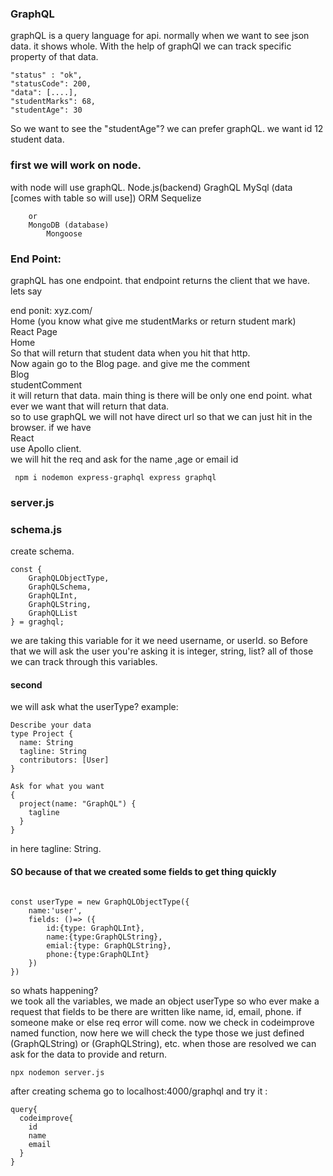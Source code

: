 ### GraphQL

graphQL is a query language for api. normally when we want to see json data. it shows whole. With the help of graphQl we can track specific property of that data.
```
"status" : "ok",
"statusCode": 200, 
"data": [....],
"studentMarks": 68,
"studentAge": 30
```
So we want to see the "studentAge"? we can prefer graphQL. we want id 12 student data. 

### first we will work on node. 
with node will use graphQL. 
Node.js(backend)
    GraghQL
        MySql (data [comes with table so will use])
        ORM Sequelize

        or
        MongoDB (database)
            Mongoose 

### End Point:  
graphQL has one endpoint. that endpoint returns the client that we have. lets say 

end ponit: xyz.com/ <br>
Home (you know what give me studentMarks or return student mark)<br>
React Page <br>
Home <br>
So that will return that student data when you hit that http. <br>
Now again go to the Blog page. and give me the comment <br>
Blog<br>
studentComment<br>
it will return that data. main thing is there will be only one end point. what ever we want that will return that data. <br>
so to use graphQL we will not have direct url so that we can just hit in the browser. if we have <br>
React<br>
use Apollo client.<br>
we will hit the req and ask for the name ,age or email id

```
 npm i nodemon express-graphql express graphql
 ```
 ### server.js

 ### schema.js

create schema. 
```
const {
    GraphQLObjectType,
    GraphQLSchema,
    GraphQLInt,
    GraphQLString,
    GraphQLList
} = graghql;    
```

we are taking this variable for it we need username, or userId. so Before that we will ask the user you're asking it is integer, string, list? all of those we can track through this variables. 
#### second 
we will ask what the userType? 
example: 
```
Describe your data
type Project {
  name: String
  tagline: String
  contributors: [User]
}
```
```
Ask for what you want
{
  project(name: "GraphQL") {
    tagline
  }
}
```
in here tagline: String. 
#### SO because of that we created some fields to get thing quickly
```

const userType = new GraphQLObjectType({
    name:'user',
    fields: ()=> ({
        id:{type: GraphQLInt},
        name:{type:GraphQLString},
        emial:{type: GraphQLString},
        phone:{type:GraphQLInt}
    })
})
```
so whats happening? <br>
we took all the variables, we made an object userType so who ever make a request that fields to be there are written like name, id, email, phone. if someone make or else req error will come. now we check in codeimprove named function, now here we will check the type those we just defined (GraphQLString) or (GraphQLString), etc. when those are resolved we can ask for the data to provide and return. 

```
npx nodemon server.js
```

after creating schema go to localhost:4000/graphql
and try it : 
```
query{
  codeimprove{
    id
    name
    email
  }
}
```




